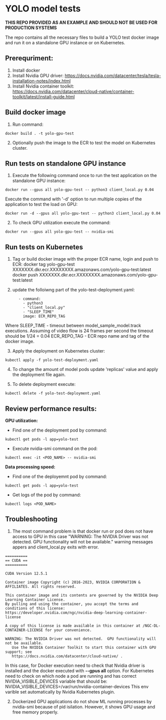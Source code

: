 # YOLO model tests

**THIS REPO PROVIDED AS AN EXAMPLE AND SHOULD NOT BE USED FOR PRODUCTION SYSTEMS**

The repo contains all the necessary files to build a YOLO test docker image and run it on a standalone GPU instance or on Kubernetes.

## Prerequriment:
1. Install docker
2. Install Nvidia GPU driver:
https://docs.nvidia.com/datacenter/tesla/tesla-installation-notes/index.html
3. Install Nvidia container toolkit:
https://docs.nvidia.com/datacenter/cloud-native/container-toolkit/latest/install-guide.html



## Build docker image
1. Run command:
```
docker build . -t yolo-gpu-test
```
2. Optionally push the image to the ECR to test the model on Kubernetes cluster.


## Run tests on standalone GPU instance

1. Execute the following command once to run the test application on the standalone GPU instance:
```
docker run --gpus all yolo-gpu-test -- python3 client_local.py 0.04
```
Execute the command with '-d' option to run multiple copies of the application to test the load on GPU:
```
docker run -d --gpus all yolo-gpu-test -- python3 client_local.py 0.04
```

2. To check GPU utilization execute the command:
```
docker run --gpus all yolo-gpu-test -- nvidia-smi
```


## Run tests on Kubernetes

1. Tag or build docker image with the proper ECR name, login and push to ECR:
docker tag yolo-gpu-test XXXXXXX.dkr.ecr.XXXXXXXX.amazonaws.com/yolo-gpu-test:latest
docker push XXXXXXX.dkr.ecr.XXXXXXXX.amazonaws.com/yolo-gpu-test:latest

2. update the folloiwng part of the yolo-test-deployment.yaml:
```
      - command:
        - python3
        - "client_local.py"
        - "SLEEP_TIME"
        image: ECR_REPO_TAG
```
Where SLEEP_TIME - timeout between model_sample_model.track executions. Assuming of video flow is 24 frames per second the timeout should be 1/24 = 0.04
    ECR_REPO_TAG - ECR repo name and tag of the docker image.

3. Apply the deployment on Kubernetes cluster:
```
kubectl apply -f yolo-test-deployment.yaml
```
4. To change the amount of model pods update 'replicas' value and apply the deployment file again.

5. To delete deployment execute:
```
kubectl delete -f yolo-test-deployment.yaml
```

## Review performance results:
**GPU utilization:**
- Find one of the deployment pod by command:
```
kubectl get pods -l app=yolo-test
```
- Execute nvidia-smi command on the pod:
```
kubectl exec -it <POD_NAME> -- nvidia-smi
```
**Data processing speed:**
- Find one of the deployemnt pod by command:
```
kubectl get pods -l app=yolo-test
```
- Get logs of the pod by command:
```
kubectl logs <POD_NAME>
```

## Troubleshooting

1. The most command problem is that docker run or pod does not have access to GPU in this case "WARNING: The NVIDIA Driver was not detected.  GPU functionality will not be available." warning messages appers and client_local.py exits with error.
```
==========
== CUDA ==
==========

CUDA Version 12.5.1

Container image Copyright (c) 2016-2023, NVIDIA CORPORATION & AFFILIATES. All rights reserved.

This container image and its contents are governed by the NVIDIA Deep Learning Container License.
By pulling and using the container, you accept the terms and conditions of this license:
https://developer.nvidia.com/ngc/nvidia-deep-learning-container-license

A copy of this license is made available in this container at /NGC-DL-CONTAINER-LICENSE for your convenience.

WARNING: The NVIDIA Driver was not detected.  GPU functionality will not be available.
   Use the NVIDIA Container Toolkit to start this container with GPU support; see
   https://docs.nvidia.com/datacenter/cloud-native/ .
```

In this case, for Docker execution need to check that Nvidia driver is installed and the docker executed with **--gpus all** option.
For Kubernetes need to check on which node a pod are running and has correct NVIDIA_VISIBLE_DEVICES variable that should be:
NVIDIA_VISIBLE_DEVICES=/var/run/nvidia-container-devices
This env varible set automatically by Nvidia Kubernetes plugin.

2. Dockerized GPU applications do not show ML running processes by nvidia-smi because of pid isilation. However, it shows GPU usage and free memory properly.
